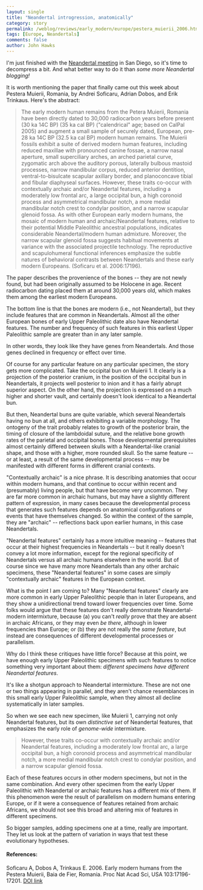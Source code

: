```yaml
---
layout: single 
title: "Neandertal introgression, anatomically" 
category: story
permalink: /weblog/reviews/early_modern/europe/pestera_muierii_2006.html
tags: [Europe, Neandertals] 
comments: false 
author: John Hawks 
---
```



<p>
I'm just finished with the <a href="http://johnhawks.net/weblog/reviews/meetings/salk/meeting_announcement_schedule_2006.html">Neandertal meeting</a> in San Diego, so it's time to decompress a bit. And what better way to do it than <i>some more Neandertal blogging!</i>

<p>
It is worth mentioning the paper that finally came out this week about Pestera Muierii, Romania, by Andrei Soficaru, Adrian Dobos, and Erik Trinkaus. Here's the abstract: 
</p>

<blockquote>The early modern human remains from the Petera Muierii, Romania have been directly dated to 30,000 radiocarbon years before present (30 ka 14C BP) (35 ka cal BP) ("calendrical" age; based on CalPal 2005) and augment a small sample of securely dated, European, pre-28 ka 14C BP (32.5 ka cal BP) modern human remains. The Muierii fossils exhibit a suite of derived modern human features, including reduced maxillae with pronounced canine fossae, a narrow nasal aperture, small superciliary arches, an arched parietal curve, zygomatic arch above the auditory porous, laterally bulbous mastoid processes, narrow mandibular corpus, reduced anterior dentition, ventral-to-bisulcate scapular axillary border, and planoconcave tibial and fibular diaphyseal surfaces. However, these traits co-occur with contextually archaic and/or Neandertal features, including a moderately low frontal arc, a large occipital bun, a high coronoid process and asymmetrical mandibular notch, a more medial mandibular notch crest to condylar position, and a narrow scapular glenoid fossa. As with other European early modern humans, the mosaic of modern human and archaic/Neandertal features, relative to their potential Middle Paleolithic ancestral populations, indicates considerable Neandertal/modern human admixture. Moreover, the narrow scapular glenoid fossa suggests habitual movements at variance with the associated projectile technology. The reproductive and scapulohumeral functional inferences emphasize the subtle natures of behavioral contrasts between Neandertals and these early modern Europeans. (Soficaru et al. 2006:17196).</blockquote>

<p>
The paper describes the provenience of the bones -- they are not newly found, but had been originally assumed to be Holocene in age. Recent radiocarbon dating placed them at around 30,000 years old, which makes them among the earliest modern Europeans. 
</p>

<p>
The bottom line is that the bones are modern (i.e., not Neandertal), but they include features that are common in Neandertals. Almost all the other European bones of early Upper Paleolithic date also have Neandertal features. The number and frequency of such features in this earliest Upper Paleolithic sample are greater than in any later sample. 
</p>

<p>
In other words, they look like they have genes from Neandertals. And those genes declined in frequency or effect over time. 
</p>

<p>
Of course for any particular feature on any particular specimen, the story gets more complicated. Take the occipital bun on Muierii 1. It clearly is a projection of the posterior cranium, in the position of the occipital bun in Neandertals, it projects well posterior to inion and it has a fairly abrupt superior aspect. On the other hand, the projection is expressed on a much higher and shorter vault, and certainly doesn't look identical to a Neandertal bun. 
</p>

<p>
But then, Neandertal buns are quite variable, which several Neandertals having no bun at all, and others exhibiting a variable morphology. The ontogeny of the trait probably relates to growth of the posterior brain, the timing of closure of the lambdoidal suture, and the relative bone growth rates of the parietal and occipital bones. Those developmental prerequisites almost certainly differed between skulls with a Neandertal-like cranial shape, and those with a higher, more rounded skull. So the same feature -- or at least, a result of the same developmental process -- may be manifested with different forms in different cranial contexts.  
</p>

<p>
"Contextually archaic" is a nice phrase. It is describing anatomies that occur within modern humans, and that continue to occur within recent and (presumably) living people, but that have become very uncommon. They are far more common in archaic humans, but may have a slightly different pattern of expression, in many cases because the developmental process that generates such features depends on anatomical configurations or events that have themselves changed. So within the context of the sample, they are "archaic" -- reflections back upon earlier humans, in this case Neandertals. 
</p>

<p>
"Neandertal features" certainly has a more intuitive meaning -- features that occur at their highest frequencies in Neandertals -- but it really doesn't convey a lot more information, except for the regional specificity of Neandertals versus all archaic humans elsewhere in the world. But of course since we have many more Neandertals than any other archaic specimens, these "Neandertal features" in some cases are simply "contextually archaic" features in the European context. 
</p>

<p>
What is the point I am coming to? Many "Neandertal features" clearly are more common in early Upper Paleolithic people than in later Europeans, and they show a unidirectional trend toward lower frequencies over time. Some folks would argue that these features don't really demonstrate Neandertal-modern intermixture, because (a) you can't <i>really</i> prove that they are absent in archaic Africans, or they may even <i>be there</i>, although in lower frequencies than Europe; or (b) they are not really the <i>same feature</i>, but instead are consequences of different developmental processes or parallelism. 
</p>

<p>
Why do I think these critiques have little force? Because at this point, we have enough early Upper Paleolithic specimens with such features to notice something very important about them: <i>different specimens have different Neandertal features</i>. 
</p>

<p>
It's like a shotgun approach to Neandertal intermixture. These are not one or two things appearing in parallel, and they aren't chance resemblances in this small early Upper Paleolithic sample, when they almost all decline systematically in later samples. 
</p>

<p>
So when we see each new specimen, like Muierii 1, carrying not only Neandertal features, but its own <i>distinctive set</i> of Neandertal features, that emphasizes the early role of <i>genome-wide</i> intermixture. 
</p>

<blockquote>However, these traits co-occur with contextually archaic and/or Neandertal features, including a moderately low frontal arc, a large occipital bun, a high coronoid process and asymmetrical mandibular notch, a more medial mandibular notch crest to condylar position, and a narrow scapular glenoid fossa. </blockquote>

<p>
Each of these features occurs in other modern specimens, but not in the same combination. And every other specimen from the early Upper Paleolithic with Neandertal or archaic features has a different mix of them. If this phenomenon were the result of parallelism on modern humans entering Europe, or if it were a consequence of features retained from archaic Africans, we should not see this broad and altering mix of features in different specimens. 
</p>

<p>
So bigger samples, adding specimens one at a time, really are important. They let us look at the pattern of variation in ways that test these evolutionary hypotheses. 
</p>

<h4>References:</h4>

<p class="cite">Soficaru A, Dobos A, Trinkaus E. 2006. Early modern humans from the Pestera Muierii, Baia de Fier, Romania. Proc Nat Acad Sci, USA 103:17196-17201. <a href="http://www.pnas.org/cgi/doi/10.1073/pnas.0608443103">DOI link</a></p>

